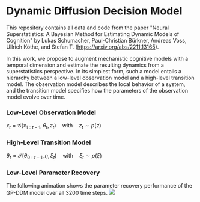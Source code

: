 # Dynamic Diffusion Decision Model

This repository contains all data and code from the paper "Neural Superstatistics: A Bayesian Method for Estimating Dynamic Models of Cognition" by Lukas Schumacher, Paul-Christian Bürkner, Andreas Voss, Ullrich Köthe, and Stefan T. (https://arxiv.org/abs/2211.13165).

In this work, we propose to augment mechanistic cognitive models with a temporal dimension and estimate the resulting dynamics from a superstatistics perspective. In its simplest form, such a model entails a hierarchy between a low-level observation model and a high-level transition model. The observation model describes the local behavior of a system, and the transition model specifies how the parameters of the observation model evolve over time.

### Low-Level Observation Model
$x_t = \mathcal{G}(x_{1:t-1}, \theta_t, z_t) \quad \text{with}\quad z_t \sim p(z)$


### High-Level Transition Model
$\theta_t = \mathcal{T}(\theta_{0:t-1}, \eta, \xi_t) \quad \text{with}\quad \xi_t \sim p(\xi)$

### Low-Level Parameter Recovery
The following animation shows the parameter recovery performance of the GP-DDM model over all 3200 time steps.
![](param_recovery_animation.gif)

